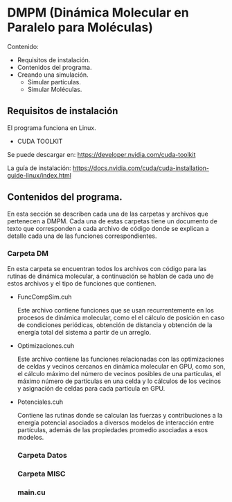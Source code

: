 # DMPM (Dinámica Molecular en Paralelo para Moléculas)

Contenido:

* Requisitos de instalación.
* Contenidos del programa.
* Creando una simulación.
  * Simular partículas.
  * Simular Moléculas.

## Requisitos de instalación

El programa funciona en Linux.

 * CUDA TOOLKIT
   
  Se puede descargar en: https://developer.nvidia.com/cuda-toolkit
    
  La guía de instalación: https://docs.nvidia.com/cuda/cuda-installation-guide-linux/index.html

## Contenidos del programa.

En esta sección se describen cada una de las carpetas y archivos que pertenecen a DMPM.
Cada una de estas carpetas tiene un documento de texto que corresponden a cada archivo de código donde se explican a detalle cada una de las funciones correspondientes. 

### Carpeta DM
    
En esta carpeta se encuentran todos los archivos con código para las rutinas de dinámica molecular, a continuación se hablan de cada uno de estos archivos y el tipo de funciones que contienen.

* FuncCompSim.cuh

  Este archivo contiene funciones que se usan recurrentemente en los procesos de dinámica molecular, como el el cálculo de posición en caso de condiciones periódicas, obtención de distancia y obtención de la energía total del sistema a partir de un arreglo.

* Optimizaciones.cuh

  Este archivo contiene las funciones relacionadas con las optimizaciones de celdas y vecinos cercanos en dinámica molecular en GPU, como son, el cálculo máximo del número de vecinos posibles de una partículas, el máximo número de partículas en una celda y lo cálculos de los vecinos y asignación de celdas para cada partícula en GPU.

* Potenciales.cuh

  Contiene las rutinas donde se calculan las fuerzas y contribuciones a la energía potencial asociados a diversos modelos de interacción entre partículas, además de las propiedades promedio asociadas a esos modelos.
 
  ### Carpeta Datos
  
  ### Carpeta MISC
  
  ### main.cu
  

  
